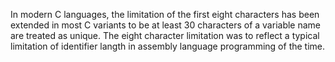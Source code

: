 In modern C languages, the limitation of the first eight characters has been extended
in most C variants to be at least 30 characters of a variable name are treated as unique.
The eight character limitation was to reflect a typical limitation of identifier langth
in assembly language programming of the time.

